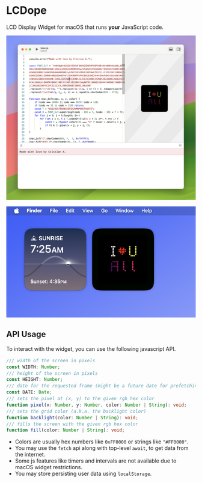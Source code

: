
# LCDope

LCD Display Widget for macOS that runs **your** JavaScript code.

![screen-1](screen-1.png)

![screen-2](screen-2.png)

## API Usage

To interact with the widget, you can use the following javascript API.

```ts
/// width of the screen in pixels
const WIDTH: Number;
/// height of the screen in pixels
const HEIGHT: Number;
/// date for the requested frame (might be a future date for prefetching)
const DATE: Date;
/// sets the pixel at (x, y) to the given rgb hex color
function pixel(x: Number, y: Number, color: Number | String): void;
/// sets the grid color (a.k.a. the backlight color)
function backlight(color: Number | String): void;
/// fills the screen with the given rgb hex color
function fill(color: Number | String): void;
```

- Colors are usually hex numbers like `0xFF0000` or strings like `"#FF0000"`.
- You may use the `fetch` api along with top-level `await`, to get data from the internet.
- Some js features like timers and intervals are not available due to macOS widget restrictions.
- You may store persisting user data using `localStorage`.
